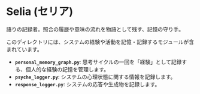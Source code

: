 # Selia (セリア)

語りの記録者。照合の履歴や意味の流れを物語として残す、記憶の守り手。

このディレクトリには、システムの経験や活動を記憶・記録するモジュールが含まれています。

- **`personal_memory_graph.py`**: 思考サイクルの一回を「経験」として記録する、個人的な経験の記憶を管理します。
- **`psyche_logger.py`**: システムの心理状態に関する情報を記録します。
- **`response_logger.py`**: システムの応答や生成物を記録します。
